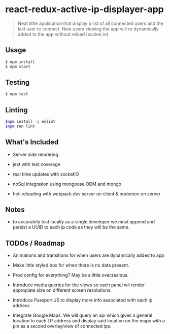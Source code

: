 # react-redux-active-ip-displayer-app

> Neat little application that display a list of all connected users and the last user to connect.
> New users viewing the app will re dynamically added to the app without reload (socket.io)

## Usage


``` bash
$ npm install 
$ npm start
```

## Testing 

``` bash
$ npm test
```

## Linting

``` bash
$npm install -g eslint 
$npm run lint
```

## What's Included

- Server side rendering  

- jest with test coverage 

- real time updates with socketIO 

- noSql integration using mongoose ODM and mongo 

- hot-reloading with webpack dev server on client & nodemon on server 

## Notes

- to accurately test locally as a single developer we must append and persist a UUID to each ip code as they will be the same.

## TODOs / Roadmap

- Animations and transitions for when users are dynamically added to app

- Make little styled box for when there is no data present.

- Prod config for everything? May be a little overzealous.

- Introduce media queries for the views so each panel wil render appropiate size on different screen     resolutions.

- Introduce Passport JS to display more info associated with each ip address 

- Integrate Google Maps.  We will query an api which gives a general location to each I.P address and display said location on the maps with a pin as a second overlay/view of connected ips.
